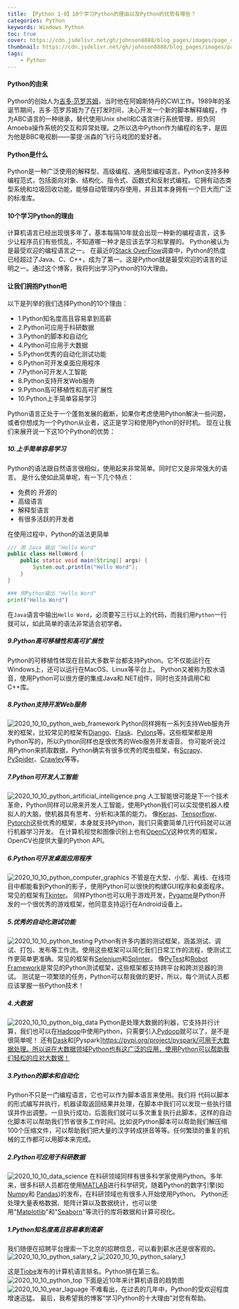 ```yaml
---
title: 【Python 1-0】10个学习Python的理由以及Python的优势有哪些？
categories: Python
keywords: Windows Python
toc: true
cover: https://cdn.jsdelivr.net/gh/johnson8888/blog_pages/images/page_conver_python.jpg
thumbnail: https://cdn.jsdelivr.net/gh/johnson8888/blog_pages/images/page_conver_python.jpg
tags:
    - Python
---
```

#### **Python的由来**
Python的创始人为[吉多·范罗苏姆](https://baike.baidu.com/item/%E5%90%89%E5%A4%9A%C2%B7%E8%8C%83%E7%BD%97%E8%8B%8F%E5%A7%86)，当时他在阿姆斯特丹的CWI工作。1989年的圣诞节期间，吉多·范罗苏姆为了在打发时间，决心开发一个新的脚本解释编程，作为ABC语言的一种继承，替代使用Unix shell和C语言进行系统管理，担负同Amoeba操作系统的交互和异常处理。之所以选中Python作为编程的名字，是因为他是BBC电视剧——蒙提·派森的飞行马戏团的爱好者。
#### **Python是什么**
Python是一种广泛使用的解释型、高级编程、通用型编程语言。Python支持多种编程范式，包括面向对象、结构化、指令式、函数式和反射式编程。它拥有动态类型系统和垃圾回收功能，能够自动管理内存使用，并且其本身拥有一个巨大而广泛的标准库。
<!--more-->
#### **10个学习Python的理由**
计算机语言已经出现很多年了，基本每隔10年就会出现一种新的编程语言，这多少让程序员们有些慌乱，不知道哪一种才是应该去学习和掌握的。
Python被认为是最受欢迎的编程语言之一。
在最近的[Stack OverFlow](https://stackoverflow.com/)调查中，Python的热度已经超过了Java、C、C++，成为了第一。这是Python就是最受欢迎的语言的证明之一。通过这个博客，我将列出学习Python的10大理由。
#### **让我们拥抱Python吧**
以下是列举的我们选择Python的10个理由：
- 1.Python知名度高且容易拿到高薪
- 2.Python可应用于科研数据
- 3.Python的脚本和自动化
- 4.Python可应用于大数据
- 5.Python优秀的自动化测试功能
- 6.Python可开发桌面应用程序
- 7.Python可开发人工智能
- 8.Python支持开发Web服务
- 9.Python高可移植性和高可扩展性
- 10.Python上手简单容易学习

Python语言正处于一个蓬勃发展的截断，如果你考虑使用Python解决一些问题，或者你想成为一个Python从业者，这正是学习和使用Python的好时机。
现在让我们来展开说一下这10个Python的优势：


##### **10.上手简单容易学习**
Python的语法跟自然语言很相似，使用起来非常简单。同时它又是非常强大的语言。
是什么使如此简单呢，有一下几个特点：
- 免费的 开源的
- 高级语言
- 解释型语言
- 有很多活跃的开发者

在使用过程中，Python的语法更简单
``` Java
/// 用 Java 输出 "Hello Word"
public class HelloWord {
    public static void main(String[] args) {
        System.out.println("Hello Word");
    }
}
```

``` Python
### 用Python输出 "Hello Word"
print("Hello Word")
```
在`Java`语言中输出`Hello Word`，必须要写三行以上的代码，而我们用`Python`一行就可以，如此简单的语法非常适合初学者。
##### **9.Python高可移植性和高可扩展性**
Python的可移植性体现在目前大多数平台都支持Python。它不仅能运行在Windows上，还可以运行在MacOS、Linux等平台上。
Python又被称为胶水语音，使用Python可以很方便的集成Java和.NET组件，同时也支持调用C和C++库。
##### **8.Python支持开发Web服务**
![2020_10_10_python_web_framework](https://cdn.jsdelivr.net/gh/johnson8888/blog_pages/images/2020_10_10_python_web_framework.jpg)
Python同样拥有一系列支持Web服务开发的框架，比较常见的框架有[Django](https://github.com/django/django)、[Flask](https://github.com/pallets/flask)、[Pylons](https://pylonsproject.org/)等。这些框架都是用Python写的，所以Python同样也是很优秀的Web服务开发语音。
你可能听说过用Python来抓取数据，Python确实有很多优秀的爬虫框架，有[Scrapy](https://scrapy.org/)、[PySpider](https://github.com/binux/pyspider)、[Crawley](http://project.crawley-cloud.com/)等等。

##### **7.Python可开发人工智能**
![2020_10_10_python_artificial_intelligence.png](https://cdn.jsdelivr.net/gh/johnson8888/blog_pages/images/2020_10_10_python_artificial_intelligence.png)
人工智能很可能是下一个技术革命，Python同样可以用来开发人工智能，使用Python我们可以实现使机器人模拟人的大脑，使机器具有思考、分析和决策的能力。
像[Keras](https://keras.io/)、[Tensorflow](https://www.tensorflow.org/)、[Pytorch](https://pytorch.org/)这些优秀的框架，本身就支持Python，我们只需要简单几行代码就可以进行机器学习开发。
在计算机视觉和图像识别上也有[OpenCV](https://github.com/opencv/opencv)这种优秀的框架，OpenCV也提供大量的Python API。

##### **6.Python可开发桌面应用程序**
![2020_10_10_python_computer_graphics](https://cdn.jsdelivr.net/gh/johnson8888/blog_pages/images/2020_10_10_python_computer_graphics.png)
不管是在大型、小型、离线、在线项目中都能看到Python的影子，使用Python可以很快的构建GUI程序和桌面程序。常见的框架有[Tkinter](https://docs.python.org/3/library/tkinter.html)。
同样Python也可以用于游戏开发，[Pygame](https://www.pygame.org/news)是Python开发的一个很优秀的游戏框架，他同意支持运行在Android设备上。

##### **5.优秀的自动化测试功能**
![2020_10_10_python_testing](https://cdn.jsdelivr.net/gh/johnson8888/blog_pages/images/2020_10_10_python_testing.png)
Python有许多内置的测试框架，涵盖测试、调试、打包、发布等工作流。使用这些框架可以简化我们日常工作的流程，使测试工作更简单更准确。常见的框架有[Selenium](www.selenium.dev)和[Splinter](https://pypi.org/project/splinter/)。
像[PyTest](https://docs.pytest.org/en/stable/)和[Robot Framework](https://robotframework.org/)是常见的Python测试框架，这些框架都支持跨平台和跨浏览器的测试。
测试是一项繁琐的任务，Python可以帮我做的更好，所以，每个测试人员都应该掌握一些Python技术！
##### **4.大数据**
![2020_10_10_python_big_data](https://cdn.jsdelivr.net/gh/johnson8888/blog_pages/images/2020_10_10_python_big_data.png)
Python是处理大数据的利器，它支持并行计算，我们也可以在[Hadoop](https://hadoop.apache.org/)中使用Python，只需要引入[Pydoop](https://pypi.org/project/pydoop/)就可以了，是不是很简单呢！
还有[Dask](https://dask.org/)和[Pyspark]https://pypi.org/project/pyspark/可用于大数据处理。所以说在大数据领域Python也有这广泛的应用，使用Python可以帮助我们轻松的应对大数据！
##### **3.Python的脚本和自动化**
Python不只是一门编程语言，它也可以作为脚本语言来使用。我们将
代码以脚本的形式编写并执行，机器读取返回结果并处理，在脚本中我们可以发现一些执行错误并作出调整。一旦执行成功，后面我们就可以多次重复执行此脚本，这样的自动化脚本可以帮助我们节省很多工作时间。比如说Python脚本可以帮助我们解压缩100个压缩文件，可以帮助我们把大量的汉字转成拼音等等。任何繁琐的重复的机械的工作都可以用脚本来完成。

##### **2.Python可应用于科研数据**
![2020_10_10_data_science](https://cdn.jsdelivr.net/gh/johnson8888/blog_pages/images/2020_10_10_data_science.png)
在科研领域同样有很多科学家使用Python。多年来，很多科研人员都在使用[MATLAB](https://www.mathworks.com/products/matlab.html)进行科学研究，随着Python的数字引擎(如[Numpy](https://numpy.org/)和 [Pandas](https://pandas.pydata.org/))的发布，在科研领域也有很多人开始使用Python。
Python还处理大量表格数据、矩阵计算以及数据统计，也可以使用"[Matplotlib](https://matplotlib.org/)"和"[Seaborn](http://seaborn.pydata.org/)"等流行的库将数据和计算可视化。


##### **1.Python知名度高且容易拿到高薪**
我们随便在招聘平台搜索一下北京的招聘信息，可以看到薪水还是很客观的。
![2020_10_10_python_salary_2](https://cdn.jsdelivr.net/gh/johnson8888/blog_pages/images/2020_10_10_python_salary_2.PNG)
![2020_10_10_python_salary_1](https://cdn.jsdelivr.net/gh/johnson8888/blog_pages/images/2020_10_10_python_salary_1.PNG)

这是[Tiobe](https://baike.baidu.com/item/TIOBE)发布的计算机语言排名。Python排在第三名。
![2020_10_10_python_top](https://cdn.jsdelivr.net/gh/johnson8888/blog_pages/images/2020_10_10_python_top.png)
下面是近10年来计算机语音的趋势图
![2020_10_10_year_laguage](https://cdn.jsdelivr.net/gh/johnson8888/blog_pages/images/2020_10_10_year_laguage.png)
不难看出，在过去的几年中，Python的受欢迎程度增速迅猛。
最后，我希望我的博客“学习Python的十大理由”对您有帮助。
